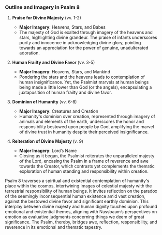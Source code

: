 ### Outline and Imagery in Psalm 8

1. **Praise for Divine Majesty** (vv. 1-2)
   - **Major Imagery**: Heavens, Stars, and Babes
   - The majesty of God is exalted through imagery of the heavens and stars, highlighting divine grandeur. The praise of infants underscores purity and innocence in acknowledging divine glory, pointing towards an appreciation for the power of genuine, unadulterated adoration.

2. **Human Frailty and Divine Favor** (vv. 3-5)
   - **Major Imagery**: Heavens, Stars, and Mankind
   - Pondering the stars and the heavens leads to contemplation of human insignificance. Yet, the Psalmist marvels at human beings being made a little lower than God (or the angels), encapsulating a juxtaposition of human frailty and divine favor. 

3. **Dominion of Humanity** (vv. 6-8)
   - **Major Imagery**: Creatures and Creation
   - Humanity's dominion over creation, represented through imagery of animals and elements of the earth, underscores the honor and responsibility bestowed upon people by God, amplifying the marvel of divine trust in humanity despite their perceived insignificance.

4. **Reiteration of Divine Majesty** (v. 9)
   - **Major Imagery**: Lord’s Name
   - Closing as it began, the Psalmist reiterates the unparalleled majesty of the Lord, encasing the Psalm in a frame of reverence and awe towards the Creator, which contrasts yet complements the thematic exploration of human standing and responsibility within creation.

Psalm 8 traverses a spiritual and existential contemplation of humanity's place within the cosmos, intertwining images of celestial majesty with the terrestrial responsibility of human beings. It invites reflection on the paradox of the seemingly inconsequential human existence amid vast creation, against the bestowed divine favor and significant earthly dominion. This interplay between divine majesty and human dignity touches upon profound emotional and existential themes, aligning with Nussbaum’s perspectives on emotion as evaluative judgments concerning things we deem of great significance. The Psalm, thereby, bridges awe, reflection, responsibility, and reverence in its emotional and thematic tapestry.
